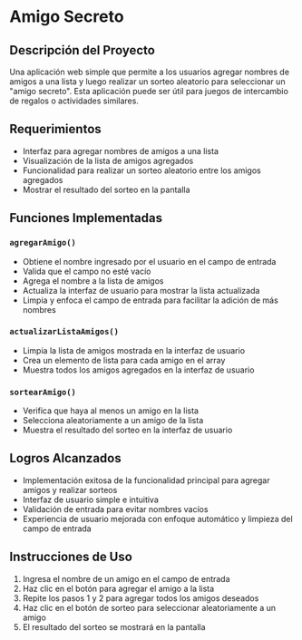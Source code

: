 # Amigo Secreto

## Descripción del Proyecto
Una aplicación web simple que permite a los usuarios agregar nombres de amigos a una lista y luego realizar un sorteo aleatorio para seleccionar un "amigo secreto". Esta aplicación puede ser útil para juegos de intercambio de regalos o actividades similares.

## Requerimientos
- Interfaz para agregar nombres de amigos a una lista
- Visualización de la lista de amigos agregados
- Funcionalidad para realizar un sorteo aleatorio entre los amigos agregados
- Mostrar el resultado del sorteo en la pantalla

## Funciones Implementadas

### `agregarAmigo()`
- Obtiene el nombre ingresado por el usuario en el campo de entrada
- Valida que el campo no esté vacío
- Agrega el nombre a la lista de amigos
- Actualiza la interfaz de usuario para mostrar la lista actualizada
- Limpia y enfoca el campo de entrada para facilitar la adición de más nombres

### `actualizarListaAmigos()`
- Limpia la lista de amigos mostrada en la interfaz de usuario
- Crea un elemento de lista para cada amigo en el array
- Muestra todos los amigos agregados en la interfaz de usuario

### `sortearAmigo()`
- Verifica que haya al menos un amigo en la lista
- Selecciona aleatoriamente a un amigo de la lista
- Muestra el resultado del sorteo en la interfaz de usuario

## Logros Alcanzados
- Implementación exitosa de la funcionalidad principal para agregar amigos y realizar sorteos
- Interfaz de usuario simple e intuitiva
- Validación de entrada para evitar nombres vacíos
- Experiencia de usuario mejorada con enfoque automático y limpieza del campo de entrada

## Instrucciones de Uso
1. Ingresa el nombre de un amigo en el campo de entrada
2. Haz clic en el botón para agregar el amigo a la lista
3. Repite los pasos 1 y 2 para agregar todos los amigos deseados
4. Haz clic en el botón de sorteo para seleccionar aleatoriamente a un amigo
5. El resultado del sorteo se mostrará en la pantalla
